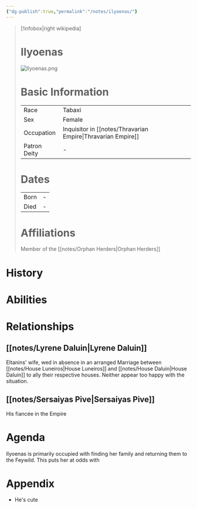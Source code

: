 ```yaml
---
{"dg-publish":true,"permalink":"/notes/ilyoenas/"}
---
```


> [!infobox|right wikipedia]
> # Ilyoenas
> ![Ilyoenas.png](/img/user/images/Ilyoenas.png)
># Basic Information
> |  |   |
> | ---- | --- |
> | Race | Tabaxi |
> | Sex | Female |
> | Occupation | Inquisitor in [[notes/Thravarian Empire\|Thravarian Empire]] |
> | Patron Deity | - |
> # Dates
>  |  |   |
> | ---- | --- |
> | Born | - |
> | Died | - |
> # Affiliations
> Member of the [[notes/Orphan Herders\|Orphan Herders]]


# History

# Abilities

# Relationships
## [[notes/Lyrene Daluin\|Lyrene Daluin]]
Eltanins' wife, wed in absence in an arranged Marriage between [[notes/House Luneiros\|House Luneiros]] and [[notes/House Daluin\|House Daluin]] to ally their respective houses. Neither appear too happy with the situation.
## [[notes/Sersaiyas Pive\|Sersaiyas Pive]]
His fiancée in the Empire

# Agenda
Ilyoenas is primarily occupied with finding her family and returning them to the Feywild. This puts her at odds with 

# Appendix
 - He's cute